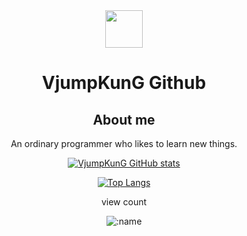 <div align="center">
<img src="https://avatars.githubusercontent.com/u/12080533?v=4" width=60 height=60> 

# VjumpKunG Github

## About me

An ordinary programmer who likes to learn new things.

[![VjumpKunG GitHub stats](https://github-readme-stats.vercel.app/api?username=vjumpkung)](https://github.com/anuraghazra/github-readme-stats)

[![Top Langs](https://github-readme-stats.vercel.app/api/top-langs/?username=vjumpkung)](https://github.com/anuraghazra/github-readme-stats)

view count

![:name](https://moe-counter.vjump21848.repl.co/get/@vjumpkung)

</div>

